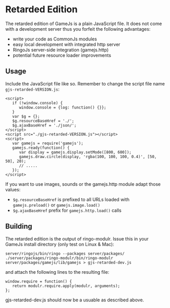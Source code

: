 Retarded Edition
==================

The retarded edition of GameJs is a plain JavaScript file. It does not come with a development server thus you forfeit the following advantages:

  * write your code as CommonJs modules
  * easy local development with integrated http server
  * RingoJs server-side integration (gamejs.http)
  * potential future resource loader improvements

Usage
------

Include the JavaScript file like so. Remember to change the script file name `gjs-retarded-VERSION.js`:

    <script>
       if (!window.console) {
          window.console = {log: function() {}};
       }
       var $g = {};
       $g.resourceBaseHref = './';
       $g.ajaxBaseHref = './json/';
    </script>
    <script src="./gjs-retarded-VERSION.js"></script>
    <script>
       var gamejs = require('gamejs');
       gamejs.ready(function() {
          var display = gamejs.display.setMode([800, 600]);
          gamejs.draw.circle(display, 'rgba(100, 100, 100, 0.4)', [50, 50], 20);
          // .....
       });
    </script>

If you want to use images, sounds or the gamejs.http module adapt those values:

  * `$g.resourceBaseHref` is prefixed to all URLs loaded with `gamejs.preload()` or `gamejs.image.load()`
  * `$g.ajaxBaseHref` prefix for `gamejs.http.load()` calls

Building
---------

The retarded edition is the output of ringo-modulr. Issue this in your GameJs install directory (only test on Linux & Mac):

    server/ringojs/bin/ringo --packages server/packages/ ./server/packages/ringo-modulr/bin/ringo-modulr server/packages/gamejs/lib/gamejs > gjs-retarded-dev.js

and attach the following lines to the resulting file:

    window.require = function() {
       return modulr.require.apply(modulr, arguments);
    };

gjs-retarded-dev.js should now be a usuable as described above.
